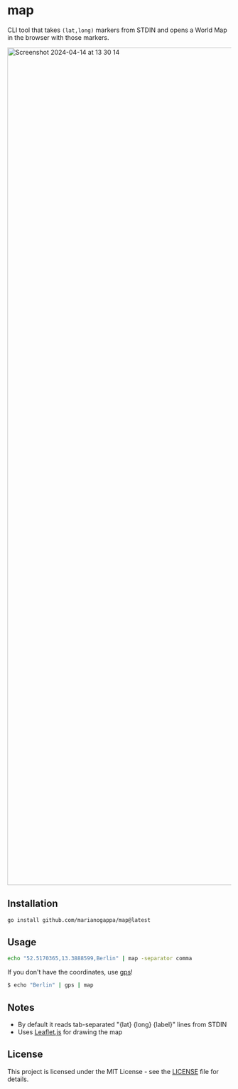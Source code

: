 # map

CLI tool that takes `(lat,long)` markers from STDIN and opens a World Map in the browser with those markers.

<img width="1884" alt="Screenshot 2024-04-14 at 13 30 14" src="https://github.com/marianogappa/map/assets/1078546/7dc4f4a2-91ba-42c9-b38d-0d4cec795111">


## Installation

```bash
go install github.com/marianogappa/map@latest
```

## Usage

```bash
echo "52.5170365,13.3888599,Berlin" | map -separator comma
```

If you don't have the coordinates, use [gps](https://github.com/marianogappa/gps)!

```bash
$ echo "Berlin" | gps | map
```

## Notes

- By default it reads tab-separated "{lat} {long} {label}" lines from STDIN
- Uses [Leaflet.js](https://leafletjs.com/) for drawing the map
  
## License

This project is licensed under the MIT License - see the [LICENSE](https://github.com/marianogappa/wm/blob/main/LICENSE) file for details.
